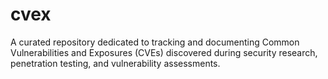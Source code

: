 # cvex
A curated repository dedicated to tracking and documenting Common Vulnerabilities and Exposures (CVEs) discovered during security research, penetration testing, and vulnerability assessments.
